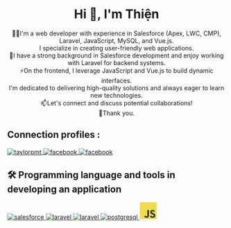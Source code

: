 <h1 align="center">Hi 👋, I'm Thiện</h1>
<p align="center">
   👩‍💻I'm a web developer with experience in Salesforce (Apex, LWC, CMP), Laravel, JavaScript, MySQL, and Vue.js. </br>
   I specialize in creating user-friendly web applications. </br>
   🧠I have a strong background in Salesforce development and enjoy working with Laravel for backend systems. </br> 
   ⚡️On the frontend, I leverage JavaScript and Vue.js to build dynamic interfaces. </br>
   I'm dedicated to delivering high-quality solutions and always eager to learn new technologies.</br>  
   📫Let's connect and discuss potential collaborations!</br>
   🎉Thank you.
</p>

<h2 align="left">Connection profiles :</h2>
<p align="left">
   
   <a href="https://www.linkedin.com/in/taylorpmt" target="blank">
    <img align="center" src="https://raw.githubusercontent.com/rahuldkjain/github-profile-readme-generator/master/src/images/icons/Social/linked-in-alt.svg"   alt="taylorpmt" height="40" width="50" />
   </a>
   
   <a href="https://www.facebook.com/thien.phamminh1998" target="blank">
     <img align="center" src="https://cdn.simpleicons.org/facebook/0099ff" alt="facebook" height="40" width="50" />
   </a>
   
   <a href="https://trailblazer.me/id/thienphamminh300898" target="blank">
     <img align="center" src="https://trailhead.salesforce.com/assets/trailhead-logo-5d3354441b4d8b97f21075b65e2aea266780d45943bbb36796ac25dc7cf4adc9.svg" alt="facebook" height="40" width="50" />
   </a>
</p>
<h2 align="left">🛠 Programming language and tools in developing an application</h2>
<p align="left"> 
   <a href="https://www.salesforce.com/" target="_blank" rel="noreferrer"> 
      <img src="https://cdn.simpleicons.org/salesforce/0099ff" alt="salesforce" width="50" height="40"/> 
   </a> 
   <a href="https://www.php.net/" target="_blank" rel="noreferrer"> 
      <img src="https://cdn.simpleicons.org/php/0099ff" alt="laravel" width="40" height="40"/> 
   </a> 
   <a href="https://laravel.com/" target="_blank" rel="noreferrer"> 
      <img src="https://laravel.com/img/logomark.min.svg" alt="laravel" width="40" height="40"/> 
   </a> 
   <a href="https://www.postgresql.org/" target="_blank" rel="noreferrer"> 
      <img src="https://www.postgresql.org/media/img/about/press/elephant.png" alt="postgresql" width="50" height="40"/> 
   <a href="https://developer.mozilla.org/en-US/docs/Web/JavaScript" target="_blank" rel="noreferrer"> 
     <img src="https://raw.githubusercontent.com/devicons/devicon/master/icons/javascript/javascript-original.svg" 
      alt="javascripts" width="40" height="40"/> 
   </a> 
</p>
